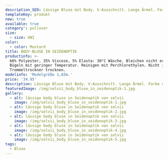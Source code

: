 ```yaml
---
description_SEO: Lässige Bluse mit Body. V-Ausschnitt. Lange Ärmel. Farbe Mustard von Selvii.
templateKey: produkt
new: true
available: true
category': pullover
size:
  - size: UNI
color:
  - color: Mustard
title: BODY-BLUSE IN SEIDENOPTIK
productinfo: >-
  60% Polyester, 35% Viscose, 5% Elasta: 30°C Wäsche. Bleichen nicht erlaubt.
  Bügeln mit geringer Temperatur. Reinigen mit Perchlorethylen. Nicht im
  Trommeltrockner trocknen.
modelinfo: 'Modelgröße 1,65m.'
price: '34.95'
description: Lässige Bluse mit Body. V-Ausschnitt. Lange Ärmel. Farbe mustard.
featuredImage: /img/selvii_body_bluse_in_seidenoptik-1.jpg
gallery:
  - alt: lässige body bluse in Seidenoptik von selvii
    image: /img/selvii_body_bluse_in_seidenoptik-1.jpg
  - alt: lässige body bluse in Seidenoptik von selvii
    image: /img/selvii_body_bluse_in_seidenoptik-2.jpg
  - alt: lässige body bluse in Seidenoptik von selvii
    image: /img/selvii_body_bluse_in_seidenoptik-3.jpg
  - alt: lässige body bluse in Seidenoptik von selvii
    image: /img/selvii_body_bluse_in_seidenoptik-4.jpg
  - alt: lässige body bluse in Seidenoptik von selvii
    image: /img/selvii_body_bluse_in_seidenoptik-5.jpg
tags:
  - Bluse
---
```


